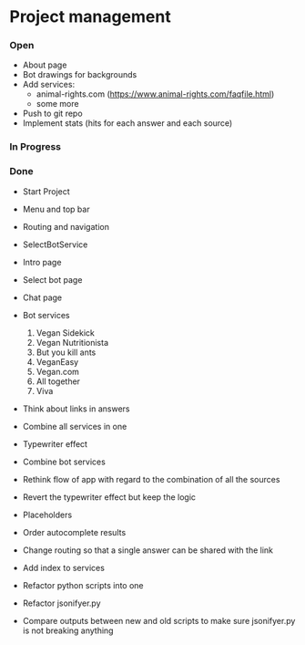# Project management

### Open

* About page
* Bot drawings for backgrounds
* Add services:
  * animal-rights.com (https://www.animal-rights.com/faqfile.html)
  * some more
* Push to git repo
* Implement stats (hits for each answer and each source)

### In Progress

### Done

* Start Project
* Menu and top bar
* Routing and navigation
* SelectBotService
* Intro page
* Select bot page
* Chat page
* Bot services

  1. Vegan Sidekick
  2. Vegan Nutritionista
  3. But you kill ants
  4. VeganEasy
  5. Vegan.com
  6. All together
  7. Viva

* Think about links in answers
* Combine all services in one
* Typewriter effect
* Combine bot services
* Rethink flow of app with regard to the combination of all the sources
* Revert the typewriter effect but keep the logic
* Placeholders
* Order autocomplete results
* Change routing so that a single answer can be shared with the link
* Add index to services
* Refactor python scripts into one
* Refactor jsonifyer.py
* Compare outputs between new and old scripts to make sure jsonifyer.py is not breaking anything
